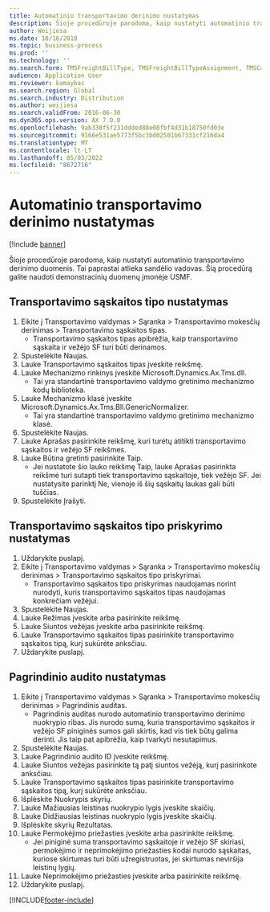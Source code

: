 ```yaml
---
title: Automatinio transportavimo derinimo nustatymas
description: Šioje procedūroje parodoma, kaip nustatyti automatinio transportavimo derinimo duomenis.
author: Weijiesa
ms.date: 10/16/2018
ms.topic: business-process
ms.prod: ''
ms.technology: ''
ms.search.form: TMSFreightBillType, TMSFreightBillTypeAssignment, TMSCarrierCodeLookup, DefaultDashboard, TMSAuditMaster
audience: Application User
ms.reviewer: kamaybac
ms.search.region: Global
ms.search.industry: Distribution
ms.author: weijiesa
ms.search.validFrom: 2016-06-30
ms.dyn365.ops.version: AX 7.0.0
ms.openlocfilehash: 9ab338f5f231ddded88e08fbf4d31b18750fd03e
ms.sourcegitcommit: 9166e531ae5773f5bc3bd02501b67331cf216da4
ms.translationtype: MT
ms.contentlocale: lt-LT
ms.lasthandoff: 05/03/2022
ms.locfileid: "8672716"
---
```

# <a name="set-up-automatic-freight-reconciliation"></a>Automatinio transportavimo derinimo nustatymas

[!include [banner](../../includes/banner.md)]

Šioje procedūroje parodoma, kaip nustatyti automatinio transportavimo derinimo duomenis. Tai paprastai atlieka sandėlio vadovas. Šią procedūrą galite naudoti demonstracinių duomenų įmonėje USMF.


## <a name="set-up-the-freight-bill-type"></a>Transportavimo sąskaitos tipo nustatymas
1. Eikite į Transportavimo valdymas > Sąranka > Transportavimo mokesčių derinimas > Transportavimo sąskaitos tipas.
    * Transportavimo sąskaitos tipas apibrėžia, kaip transportavimo sąskaita ir vežėjo SF turi būti derinamos.  
2. Spustelėkite Naujas.
3. Lauke Transportavimo sąskaitos tipas įveskite reikšmę.
4. Lauke Mechanizmo rinkinys įveskite Microsoft.Dynamics.Ax.Tms.dll.
    * Tai yra standartinė transportavimo valdymo gretinimo mechanizmo kodų biblioteka.  
5. Lauke Mechanizmo klasė įveskite Microsoft.Dynamics.Ax.Tms.Bll.GenericNormalizer.
    * Tai yra standartinė transportavimo valdymo gretinimo mechanizmo klasė.  
6. Spustelėkite Naujas.
7. Lauke Aprašas pasirinkite reikšmę, kuri turėtų atitikti transportavimo sąskaitos ir vežėjo SF reikšmes.  
8. Lauke Būtina gretinti pasirinkite Taip.
    * Jei nustatote šio lauko reikšmę Taip, lauke Aprašas pasirinkta reikšmė turi sutapti tiek transportavimo sąskaitoje, tiek vežėjo SF. Jei nustatysite parinktį Ne, vienoje iš šių sąskaitų laukas gali būti tuščias.  
9. Spustelėkite Įrašyti.

## <a name="set-up-the-freight-bill-type-assignment"></a>Transportavimo sąskaitos tipo priskyrimo nustatymas
1. Uždarykite puslapį.
2. Eikite į Transportavimo valdymas > Sąranka > Transportavimo mokesčių derinimas > Transportavimo sąskaitos tipo priskyrimai.
    * Transportavimo sąskaitos tipo priskyrimas naudojamas norint nurodyti, kuris transportavimo sąskaitos tipas naudojamas konkrečiam vežėjui.   
3. Spustelėkite Naujas.
4. Lauke Režimas įveskite arba pasirinkite reikšmę.
5. Lauke Siuntos vežėjas įveskite arba pasirinkite reikšmę.
6. Lauke Transportavimo sąskaitos tipas pasirinkite transportavimo sąskaitos tipą, kurį sukūrėte anksčiau.
7. Uždarykite puslapį.

## <a name="set-up-the-audit-master"></a>Pagrindinio audito nustatymas
1. Eikite į Transportavimo valdymas > Sąranka > Transportavimo mokesčių derinimas > Pagrindinis auditas.
    * Pagrindinis auditas nurodo automatinio transportavimo derinimo nuokrypio ribas. Jis nurodo sumą, kuria transportavimo sąskaitos ir vežėjo SF piniginės sumos gali skirtis, kad vis tiek būtų galima derinti. Jis taip pat apibrėžia, kaip tvarkyti nesutapimus.  
2. Spustelėkite Naujas.
3. Lauke Pagrindinio audito ID įveskite reikšmę.
4. Lauke Siuntos vežėjas pasirinkite tą patį siuntos vežėją, kurį pasirinkote anksčiau.
5. Lauke Transportavimo sąskaitos tipas pasirinkite transportavimo sąskaitos tipą, kurį sukūrėte anksčiau.
6. Išplėskite Nuokrypis skyrių.
7. Lauke Mažiausias leistinas nuokrypio lygis įveskite skaičių.
8. Lauke Didžiausias leistinas nuokrypio lygis įveskite skaičių.
9. Išplėskite skyrių Rezultatas.
10. Lauke Permokėjimo priežasties įveskite arba pasirinkite reikšmę.
    * Jei piniginė suma transportavimo sąskaitoje ir vežėjo SF skiriasi, permokėjimo ir neprimokėjimo priežasties kodai nurodo sąskaitas, kuriose skirtumas turi būti užregistruotas, jei skirtumas neviršija leistinų lygių.  
11. Lauke Neprimokėjimo priežasties įveskite arba pasirinkite reikšmę.
12. Uždarykite puslapį.



[!INCLUDE[footer-include](../../../includes/footer-banner.md)]
